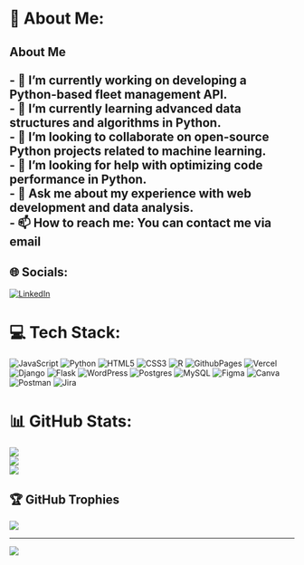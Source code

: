 # 💫 About Me:
## About Me <br><br>- 🔭 I’m currently working on developing a Python-based fleet management API.<br>- 🌱 I’m currently learning advanced data structures and algorithms in Python.<br>- 👯 I’m looking to collaborate on open-source Python projects related to machine learning.<br>- 🤔 I’m looking for help with optimizing code performance in Python.<br>- 💬 Ask me about my experience with web development and data analysis.<br>- 📫 How to reach me: You can contact me via email


## 🌐 Socials:
[![LinkedIn](https://img.shields.io/badge/LinkedIn-%230077B5.svg?logo=linkedin&logoColor=white)](https://linkedin.com/in/www.linkedin.com/in/korin-amador) 

# 💻 Tech Stack:
![JavaScript](https://img.shields.io/badge/javascript-%23323330.svg?style=for-the-badge&logo=javascript&logoColor=%23F7DF1E) ![Python](https://img.shields.io/badge/python-3670A0?style=for-the-badge&logo=python&logoColor=ffdd54) ![HTML5](https://img.shields.io/badge/html5-%23E34F26.svg?style=for-the-badge&logo=html5&logoColor=white) ![CSS3](https://img.shields.io/badge/css3-%231572B6.svg?style=for-the-badge&logo=css3&logoColor=white) ![R](https://img.shields.io/badge/r-%23276DC3.svg?style=for-the-badge&logo=r&logoColor=white) ![GithubPages](https://img.shields.io/badge/github%20pages-121013?style=for-the-badge&logo=github&logoColor=white) ![Vercel](https://img.shields.io/badge/vercel-%23000000.svg?style=for-the-badge&logo=vercel&logoColor=white) ![Django](https://img.shields.io/badge/django-%23092E20.svg?style=for-the-badge&logo=django&logoColor=white) ![Flask](https://img.shields.io/badge/flask-%23000.svg?style=for-the-badge&logo=flask&logoColor=white) ![WordPress](https://img.shields.io/badge/WordPress-%23117AC9.svg?style=for-the-badge&logo=WordPress&logoColor=white) ![Postgres](https://img.shields.io/badge/postgres-%23316192.svg?style=for-the-badge&logo=postgresql&logoColor=white) ![MySQL](https://img.shields.io/badge/mysql-%2300000f.svg?style=for-the-badge&logo=mysql&logoColor=white) ![Figma](https://img.shields.io/badge/figma-%23F24E1E.svg?style=for-the-badge&logo=figma&logoColor=white) ![Canva](https://img.shields.io/badge/Canva-%2300C4CC.svg?style=for-the-badge&logo=Canva&logoColor=white) ![Postman](https://img.shields.io/badge/Postman-FF6C37?style=for-the-badge&logo=postman&logoColor=white) ![Jira](https://img.shields.io/badge/jira-%230A0FFF.svg?style=for-the-badge&logo=jira&logoColor=white)
# 📊 GitHub Stats:
![]((https://github-readme-stats.vercel.app/api?username=kav02)](https://github.com/kav02/github-readme-stats))<br/>
![](https://github-readme-streak-stats.herokuapp.com/?user=Kav02&theme=tokyonight&hide_border=false)<br/>
![](https://github-readme-stats.vercel.app/api/top-langs/?username=Kav02&theme=tokyonight&hide_border=false&include_all_commits=false&count_private=false&layout=compact)

## 🏆 GitHub Trophies
![](https://github-profile-trophy.vercel.app/?username=Kav02&theme=tokyonight&no-frame=false&no-bg=true&margin-w=4)

---
[![](https://visitcount.itsvg.in/api?id=Kav02&icon=0&color=0)](https://visitcount.itsvg.in)

<!-- Proudly created with GPRM ( https://gprm.itsvg.in ) -->
